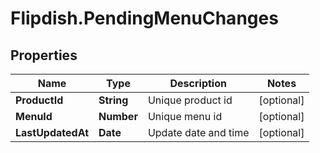 # Flipdish.PendingMenuChanges

## Properties
Name | Type | Description | Notes
------------ | ------------- | ------------- | -------------
**ProductId** | **String** | Unique product id | [optional] 
**MenuId** | **Number** | Unique menu id | [optional] 
**LastUpdatedAt** | **Date** | Update date and time | [optional] 


